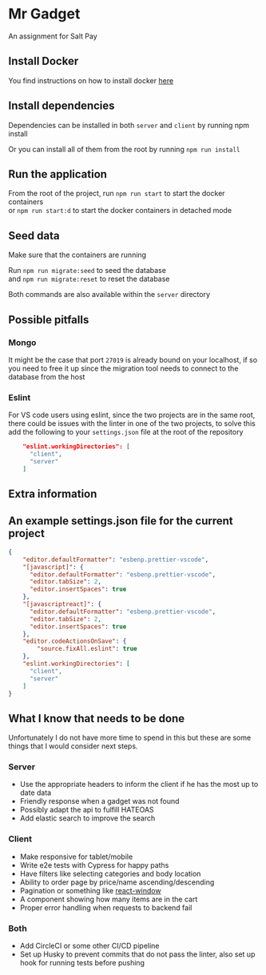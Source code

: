 # Mr Gadget

An assignment for Salt Pay

## Install Docker

You find instructions on how to install docker [here](https://docs.docker.com/get-docker/)

## Install dependencies

Dependencies can be installed in both `server` and `client` by running npm install

Or you can install all of them from the root by running `npm run install`

## Run the application

From the root of the project, run `npm run start` to start the docker containers \
or `npm run start:d` to start the docker containers in detached mode

## Seed data

Make sure that the containers are running

Run `npm run migrate:seed` to seed the database \
and `npm run migrate:reset` to reset the database

Both commands are also available within the `server` directory

## Possible pitfalls

### Mongo
It might be the case that port `27019` is already bound on your localhost, if so you need to free it up since the migration tool needs to connect to the database from the host

### Eslint

For VS code users using eslint, since the two projects are in the same root, there could be issues with the linter in one of the two projects, to solve this add the following to your `settings.json` file at the root of the repository

```json
    "eslint.workingDirectories": [
      "client",
      "server"
    ]
```

## Extra information

## An example settings.json file for the current project

```json
{
    "editor.defaultFormatter": "esbenp.prettier-vscode",
    "[javascript]": {
      "editor.defaultFormatter": "esbenp.prettier-vscode",
      "editor.tabSize": 2,
      "editor.insertSpaces": true
    },
    "[javascriptreact]": {
      "editor.defaultFormatter": "esbenp.prettier-vscode",
      "editor.tabSize": 2,
      "editor.insertSpaces": true
    },
    "editor.codeActionsOnSave": {
        "source.fixAll.eslint": true
    },
    "eslint.workingDirectories": [
      "client",
      "server"
    ]
}
```

## What I know that needs to be done

Unfortunately I do not have more time to spend in this but these are some things that I would consider next steps.

### Server
* Use the appropriate headers to inform the client if he has the most up to date data
* Friendly response when a gadget was not found
* Possibly adapt the api to fulfill HATEOAS
* Add elastic search to improve the search

### Client
* Make responsive for tablet/mobile
* Write e2e tests with Cypress for happy paths
* Have filters like selecting categories and body location
* Ability to order page by price/name ascending/descending
* Pagination or something like [react-window](https://www.npmjs.com/package/react-window)
* A component showing how many items are in the cart
* Proper error handling when requests to backend fail

### Both
* Add CircleCI or some other CI/CD pipeline
* Set up Husky to prevent commits that do not pass the linter, also set up hook for running tests before pushing